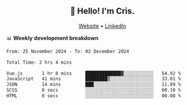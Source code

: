 
<h2 align="center">👋 Hello! I'm Cris.</h2>
<p align="center">
  <a href="https://www.criscunas.dev">Website</a> •
  <a href="https://www.linkedin.com/in/cristophercunas/">LinkedIn</a> 
</p>


📊 **Weekly development breakdown**
<!--START_SECTION:waka-->

```txt
From: 25 November 2024 - To: 02 December 2024

Total Time: 2 hrs 4 mins

Vue.js       1 hr 8 mins     █████████████▓░░░░░░░░░░░   54.92 %
JavaScript   41 mins         ████████▒░░░░░░░░░░░░░░░░   33.01 %
JSON         14 mins         ███░░░░░░░░░░░░░░░░░░░░░░   11.89 %
SCSS         0 secs          ░░░░░░░░░░░░░░░░░░░░░░░░░   00.10 %
HTML         0 secs          ░░░░░░░░░░░░░░░░░░░░░░░░░   00.08 %
```

<!--END_SECTION:waka-->
